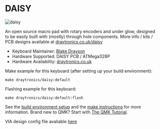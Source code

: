 # DAISY
![daisy](https://www.draytronics.co.uk/wp-content/uploads/2020/12/repository-open-graph-template-1.png)  

An open source macro pad with rotary encoders and under glow, designed to be easily built with (mostly) through hole components. More info / kits / PCB designs available at [draytronics.co.uk/daisy](https://www.draytronics.co.uk/daisy)

* Keyboard Maintainer: [Blake Drayson](https://github.com/ghostseven)
* Hardware Supported: DAISY PCB / ATMega328P
* Hardware Availability: [draytronics.co.uk](https://draytronics.co.uk)

Make example for this keyboard (after setting up your build environment):

    make draytronics/daisy:default

Flashing example for this keyboard:

    make draytronics/daisy:default:flash

See the [build environment setup](https://docs.qmk.fm/#/getting_started_build_tools) and the [make instructions](https://docs.qmk.fm/#/getting_started_make_guide) for more information. Brand new to QMK? Start with [The QMK Tutorial](https://docs.qmk.fm/#/newbs).

VIA design config file avaliable [here](https://www.draytronics.co.uk/f_daisy/draytronics_daisy_via_config.json)
